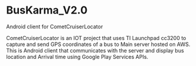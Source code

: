 # BusKarma_V2.0
Android client for CometCruiserLocator

CometCruiserLocator is an IOT project that uses TI Launchpad cc3200 to capture and send GPS coordinates of a bus to Main server hosted on AWS.
This is Android client that communicates with the server and display bus location and Arrival time using Google Play Services APIs.
